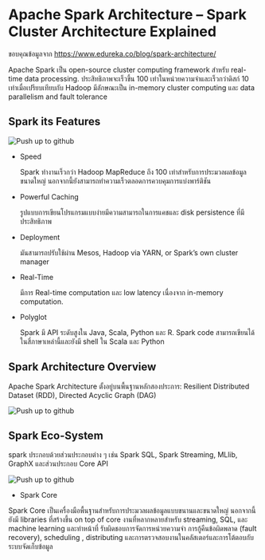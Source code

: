 # Apache Spark Architecture – Spark Cluster Architecture Explained
ขอบคุณข้อมูลจาก https://www.edureka.co/blog/spark-architecture/



Apache Spark เป็น open-source cluster computing framework สำหรับ real-time data processing. ประสิทธิภาพจะเร็วขึ้น 100 เท่าในหน่วยความจำและเร็วกว่าดิสก์ 10 เท่าเมื่อเปรียบเทียบกับ Hadoop  มีลักษณะเป็น in-memory cluster computing และ data parallelism and fault tolerance

## Spark its Features


   ![Push up to github](https://d1jnx9ba8s6j9r.cloudfront.net/blog/wp-content/uploads/2018/09/Picture5-2-768x408.png)

- Speed
  
  Spark ทำงานเร็วกว่า Hadoop MapReduce ถึง 100 เท่าสำหรับการประมวลผลข้อมูลขนาดใหญ่ นอกจากนี้ยังสามารถทำความเร็วตลอดการควบคุมการแบ่งพาร์ติชัน
  
- Powerful Caching
  
  รูปแบบการเขียนโปรแกรมแบบง่ายมีความสามารถในการแคชและ disk persistence ที่มีประสิทธิภาพ
  
- Deployment

  มันสามารถปรับใช้ผ่าน Mesos, Hadoop via YARN, or Spark’s own cluster manager
  
- Real-Time

  มีการ Real-time computation  และ low latency เนื่องจาก in-memory computation.
  
- Polyglot

  Spark มี API ระดับสูงใน Java, Scala, Python และ R. Spark code สามารถเขียนได้ในสี่ภาษาเหล่านี้และยังมี shell ใน Scala และ Python 
  
## Spark Architecture Overview

Apache Spark Architecture ตั้งอยู่บนพื้นฐานหลักสองประการ: Resilient Distributed Dataset (RDD), Directed Acyclic Graph (DAG)
  

  
 ![Push up to github](https://d1jnx9ba8s6j9r.cloudfront.net/blog/wp-content/uploads/2018/09/2018-09-28-18_12_51-Apache-Spark-Architecture-_-Understanding-the-Spark-Components-_-Edureka.png)
 
## Spark Eco-System

   spark ประกอบด้วยส่วนประกอบต่าง ๆ เช่น Spark SQL, Spark Streaming, MLlib, GraphX และส่วนประกอบ Core API

 ![Push up to github](https://d1jnx9ba8s6j9r.cloudfront.net/blog/wp-content/uploads/2018/09/001-768x583.png)

- Spark Core

Spark Core เป็นเครื่องมือพื้นฐานสำหรับการประมวลผลข้อมูลแบบขนานและขนาดใหญ่ นอกจากนี้ยังมี libraries ที่สร้างขึ้น on top of core งานที่หลากหลายสำหรับ streaming, SQL, และ machine learning และทำหน้าที่ รับผิดชอบการจัดการหน่วยความจำ การกู้คืนข้อผิดพลาด (fault recovery), scheduling , distributing และการตรวจสอบงานในคลัสเตอร์และการโต้ตอบกับระบบจัดเก็บข้อมูล
